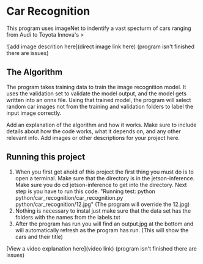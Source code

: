 # Car Recognition

 This program uses imageNet to indentify a vast specturm of cars ranging from Audi to Toyota Innova's > 

![add image descrition here](direct image link here) (program isn't finished there are issues)

## The Algorithm

The program takes training data to train the image recognition model. It uses the validation set to validate the model output, and the model gets written into an onnx file. Using that trained model, the program will select random car images not from the training and validation folders to label the input image correctly.

Add an explanation of the algorithm and how it works. Make sure to include details about how the code works, what it depends on, and any other relevant info. Add images or other descriptions for your project here. 

## Running this project

1. When you first get ahold of this project the first thing you must do is to open a terminal. Make sure that the directory is in the jetson-inference. Make sure you do cd jetson-inference to get into the directory. Next step is you have to run this code. "Running test: python python/car_recognition/car_recognition.py python/car_recognition/12.jpg" (The program will override the 12.jpg)
2. Nothing is necessary to instal just make sure that the data set has the folders with the names from the labels.txt
3. After the program has run you will find an output.jpg at the bottom and will automatically refresh as the program has run. (This will show the cars and their title)

[View a video explanation here](video link) (program isn't finished there are issues)

